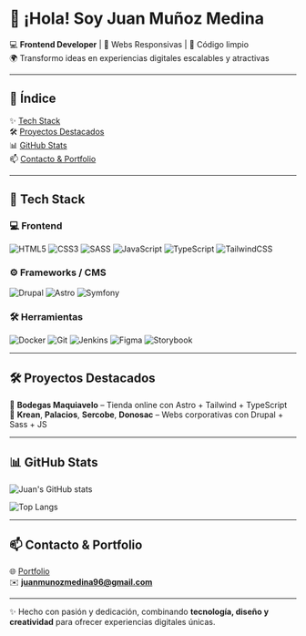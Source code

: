 # 👋 ¡Hola! Soy Juan Muñoz Medina

💻 **Frontend Developer** | 🎨 Webs Responsivas | 🚀 Código limpio  
🌍 Transformo ideas en experiencias digitales escalables y atractivas  

---

## 📌 Índice
✨ [Tech Stack](#-tech-stack)  
🛠 [Proyectos Destacados](#-proyectos-destacados)  
📊 [GitHub Stats](#-github-stats)  
📫 [Contacto & Portfolio](#-contacto--portfolio)  

---

## 🌈 Tech Stack

### 💻 Frontend
![HTML5](https://img.shields.io/badge/HTML5-E34F26?style=for-the-badge&logo=html5&logoColor=white&animation=glow)
![CSS3](https://img.shields.io/badge/CSS3-1572B6?style=for-the-badge&logo=css3&logoColor=white&animation=glow)
![SASS](https://img.shields.io/badge/SASS-CC6699?style=for-the-badge&logo=sass&logoColor=white&animation=glow)
![JavaScript](https://img.shields.io/badge/JavaScript-F7DF1E?style=for-the-badge&logo=javascript&logoColor=black&animation=glow)
![TypeScript](https://img.shields.io/badge/TypeScript-3178C6?style=for-the-badge&logo=typescript&logoColor=white&animation=glow)
![TailwindCSS](https://img.shields.io/badge/TailwindCSS-06B6D4?style=for-the-badge&logo=tailwind-css&logoColor=white&animation=glow)

### ⚙️ Frameworks / CMS
![Drupal](https://img.shields.io/badge/Drupal-0077C0?style=for-the-badge&logo=drupal&logoColor=white&animation=glow)
![Astro](https://img.shields.io/badge/Astro-FF5A5F?style=for-the-badge&logo=astro&logoColor=white&animation=glow)
![Symfony](https://img.shields.io/badge/Symfony-000000?style=for-the-badge&logo=symfony&logoColor=white&animation=glow)

### 🛠 Herramientas
![Docker](https://img.shields.io/badge/Docker-2496ED?style=for-the-badge&logo=docker&logoColor=white&animation=glow)
![Git](https://img.shields.io/badge/Git-F05032?style=for-the-badge&logo=git&logoColor=white&animation=glow)
![Jenkins](https://img.shields.io/badge/Jenkins-D24939?style=for-the-badge&logo=jenkins&logoColor=white&animation=glow)
![Figma](https://img.shields.io/badge/Figma-F24E1E?style=for-the-badge&logo=figma&logoColor=white&animation=glow)
![Storybook](https://img.shields.io/badge/Storybook-FF4785?style=for-the-badge&logo=storybook&logoColor=white&animation=glow)

---

## 🛠 Proyectos Destacados
🌟 **Bodegas Maquiavelo** – Tienda online con Astro + Tailwind + TypeScript  
🌟 **Krean**, **Palacios**, **Sercobe**, **Donosac** – Webs corporativas con Drupal + Sass + JS  

---

## 📊 GitHub Stats

![Juan's GitHub stats](https://github-readme-stats.vercel.app/api?username=juanmunozmedina&show_icons=true&theme=dark&count_private=true)  

![Top Langs](https://github-readme-stats.vercel.app/api/top-langs/?username=juanmunozmedina&layout=compact&theme=dark)

---

## 📫 Contacto & Portfolio
🌐 [Portfolio](https://juanmunozmedina.vercel.app/)  
✉️ **juanmunozmedina96@gmail.com**  

---

✨ Hecho con pasión y dedicación, combinando **tecnología, diseño y creatividad** para ofrecer experiencias digitales únicas.
